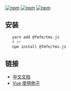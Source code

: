 [![npm](https://img.shields.io/npm/v/@fmfe/tms.js.svg)](https://www.npmjs.com/package/@fmfe/tms.js) 
[![npm](https://img.shields.io/npm/dm/@fmfe/tms.js.svg)](https://www.npmjs.com/package/@fmfe/tms.js)
[![npm](https://img.shields.io/npm/dt/@fmfe/tms.js.svg)](https://www.npmjs.com/package/@fmfe/tms.js)

## 安装
```bash
   yarn add @fmfe/tms.js
   # or
   npm install @fmfe/tms.js
```

## 链接
- <a href="https://followmetech.github.io/tms/">中文文档</a>
- <a href="./examples/vue-tms">Vue 使用例子</a>

